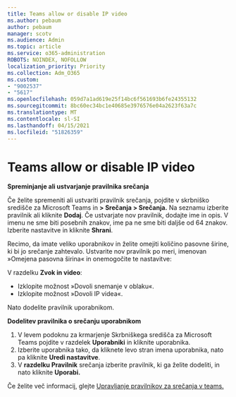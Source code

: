```yaml
---
title: Teams allow or disable IP video
ms.author: pebaum
author: pebaum
manager: scotv
ms.audience: Admin
ms.topic: article
ms.service: o365-administration
ROBOTS: NOINDEX, NOFOLLOW
localization_priority: Priority
ms.collection: Adm_O365
ms.custom:
- "9002537"
- "5617"
ms.openlocfilehash: 059d7a1ad619e25f14bc6f561693b6fe24355132
ms.sourcegitcommit: 8bc60ec34bc1e40685e3976576e04a2623f63a7c
ms.translationtype: MT
ms.contentlocale: sl-SI
ms.lasthandoff: 04/15/2021
ms.locfileid: "51826359"
---
```

# <a name="teams-allow-or-disable-ip-video"></a>Teams allow or disable IP video

**Spreminjanje ali ustvarjanje pravilnika srečanja**

Če želite spremeniti ali ustvariti pravilnik srečanja, pojdite v skrbniško središče za Microsoft Teams in **> Srečanja > Srečanja.** Na seznamu izberite pravilnik ali kliknite **Dodaj**. Če ustvarjate nov pravilnik, dodajte ime in opis. V imenu ne sme biti posebnih znakov, ime pa ne sme biti daljše od 64 znakov. Izberite nastavitve in kliknite **Shrani**.

Recimo, da imate veliko uporabnikov in želite omejiti količino pasovne širine, ki bi jo srečanje zahtevalo. Ustvarite nov pravilnik po meri, imenovan »Omejena pasovna širina« in onemogočite te nastavitve:

V razdelku **Zvok in video**:

- Izklopite možnost »Dovoli snemanje v oblaku«.
- Izklopite možnost »Dovoli IP videa«.

Nato dodelite pravilnik uporabnikom.

**Dodelitev pravilnika o srečanju uporabnikom**

1. V levem podoknu za krmarjenje Skrbniškega središča za Microsoft Teams pojdite v razdelek **Uporabniki** in kliknite uporabnika.
2. Izberite uporabnika tako, da kliknete levo stran imena uporabnika, nato pa kliknite **Uredi nastavitve**.
3. V **razdelku Pravilnik** srečanja izberite pravilnik, ki ga želite dodeliti, in nato kliknite **Uporabi.**

Če želite več informacij, glejte [Upravljanje pravilnikov za srečanja v teams.](https://docs.microsoft.com/microsoftteams/meeting-policies-in-teams)
